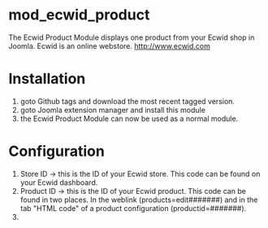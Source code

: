 mod_ecwid_product
=================

The Ecwid Product Module displays one product from your Ecwid shop in Joomla.
Ecwid is an online webstore. http://www.ecwid.com

Installation
=================
1. goto Github tags and download the most recent tagged version.
2. goto Joomla extension manager and install this module
3. the Ecwid Product Module can now be used as a normal module.

Configuration
=================
1. Store ID -> this is the ID of your Ecwid store. This code can be found on your Ecwid dashboard.
2. Product ID -> this is the ID of your Ecwid product. This code can be found in two places. In the weblink (products=edit#######) and in the tab "HTML code" of a product configuration (productid=#######).
3. 
